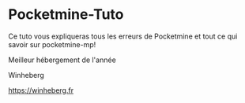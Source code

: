 # Pocketmine-Tuto
Ce tuto vous expliqueras tous les erreurs de Pocketmine et tout ce qui savoir sur pocketmine-mp!

Meilleur hébergement de l'année 

Winheberg

https://winheberg.fr
